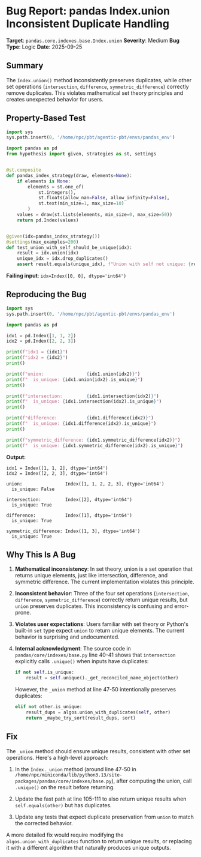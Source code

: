 # Bug Report: pandas Index.union Inconsistent Duplicate Handling

**Target**: `pandas.core.indexes.base.Index.union`
**Severity**: Medium
**Bug Type**: Logic
**Date**: 2025-09-25

## Summary

The `Index.union()` method inconsistently preserves duplicates, while other set operations (`intersection`, `difference`, `symmetric_difference`) correctly remove duplicates. This violates mathematical set theory principles and creates unexpected behavior for users.

## Property-Based Test

```python
import sys
sys.path.insert(0, '/home/npc/pbt/agentic-pbt/envs/pandas_env')

import pandas as pd
from hypothesis import given, strategies as st, settings


@st.composite
def pandas_index_strategy(draw, elements=None):
    if elements is None:
        elements = st.one_of(
            st.integers(),
            st.floats(allow_nan=False, allow_infinity=False),
            st.text(min_size=1, max_size=10)
        )
    values = draw(st.lists(elements, min_size=0, max_size=50))
    return pd.Index(values)


@given(idx=pandas_index_strategy())
@settings(max_examples=200)
def test_union_with_self_should_be_unique(idx):
    result = idx.union(idx)
    unique_idx = idx.drop_duplicates()
    assert result.equals(unique_idx), f"Union with self not unique: {result} != {unique_idx}"
```

**Failing input**: `idx=Index([0, 0], dtype='int64')`

## Reproducing the Bug

```python
import sys
sys.path.insert(0, '/home/npc/pbt/agentic-pbt/envs/pandas_env')

import pandas as pd

idx1 = pd.Index([1, 1, 2])
idx2 = pd.Index([2, 2, 3])

print(f"idx1 = {idx1}")
print(f"idx2 = {idx2}")
print()

print(f"union:                {idx1.union(idx2)}")
print(f"  is_unique: {idx1.union(idx2).is_unique}")
print()

print(f"intersection:         {idx1.intersection(idx2)}")
print(f"  is_unique: {idx1.intersection(idx2).is_unique}")
print()

print(f"difference:           {idx1.difference(idx2)}")
print(f"  is_unique: {idx1.difference(idx2).is_unique}")
print()

print(f"symmetric_difference: {idx1.symmetric_difference(idx2)}")
print(f"  is_unique: {idx1.symmetric_difference(idx2).is_unique}")
```

**Output:**
```
idx1 = Index([1, 1, 2], dtype='int64')
idx2 = Index([2, 2, 3], dtype='int64')

union:                Index([1, 1, 2, 2, 3], dtype='int64')
  is_unique: False

intersection:         Index([2], dtype='int64')
  is_unique: True

difference:           Index([1], dtype='int64')
  is_unique: True

symmetric_difference: Index([1, 3], dtype='int64')
  is_unique: True
```

## Why This Is A Bug

1. **Mathematical inconsistency**: In set theory, union is a set operation that returns unique elements, just like intersection, difference, and symmetric difference. The current implementation violates this principle.

2. **Inconsistent behavior**: Three of the four set operations (`intersection`, `difference`, `symmetric_difference`) correctly return unique results, but `union` preserves duplicates. This inconsistency is confusing and error-prone.

3. **Violates user expectations**: Users familiar with set theory or Python's built-in `set` type expect `union` to return unique elements. The current behavior is surprising and undocumented.

4. **Internal acknowledgment**: The source code in `pandas/core/indexes/base.py` line 40-41 shows that `intersection` explicitly calls `.unique()` when inputs have duplicates:
   ```python
   if not self.is_unique:
       result = self.unique()._get_reconciled_name_object(other)
   ```
   However, the `_union` method at line 47-50 intentionally preserves duplicates:
   ```python
   elif not other.is_unique:
       result_dups = algos.union_with_duplicates(self, other)
       return _maybe_try_sort(result_dups, sort)
   ```

## Fix

The `_union` method should ensure unique results, consistent with other set operations. Here's a high-level approach:

1. In the `Index._union` method (around line 47-50 in `/home/npc/miniconda/lib/python3.13/site-packages/pandas/core/indexes/base.py`), after computing the union, call `.unique()` on the result before returning.

2. Update the fast path at line 105-111 to also return unique results when `self.equals(other)` but has duplicates.

3. Update any tests that expect duplicate preservation from `union` to match the corrected behavior.

A more detailed fix would require modifying the `algos.union_with_duplicates` function to return unique results, or replacing it with a different algorithm that naturally produces unique outputs.
